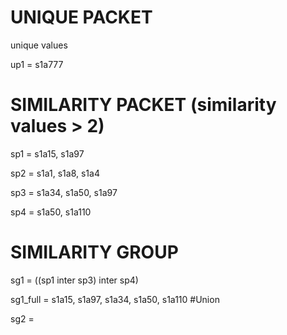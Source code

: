 UNIQUE PACKET
=============
unique values

up1 = s1a777


SIMILARITY PACKET (similarity values  > 2)
================

sp1 = s1a15, s1a97

sp2 = s1a1, s1a8, s1a4

sp3 = s1a34, s1a50, s1a97

sp4 = s1a50, s1a110


SIMILARITY GROUP
================

sg1 = ((sp1 inter sp3) inter sp4)

sg1_full =   s1a15, s1a97, s1a34, s1a50, s1a110 #Union

sg2 =
